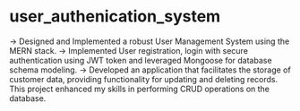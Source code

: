 # user_authenication_system
-> Designed and Implemented a robust User Management System using the MERN stack.
-> Implemented User registration, login with secure authentication using JWT token and leveraged Mongoose for
database schema modeling.
-> Developed an application that facilitates the storage of customer data, providing functionality for updating and
deleting records. This project enhanced my skills in performing CRUD operations on the database.